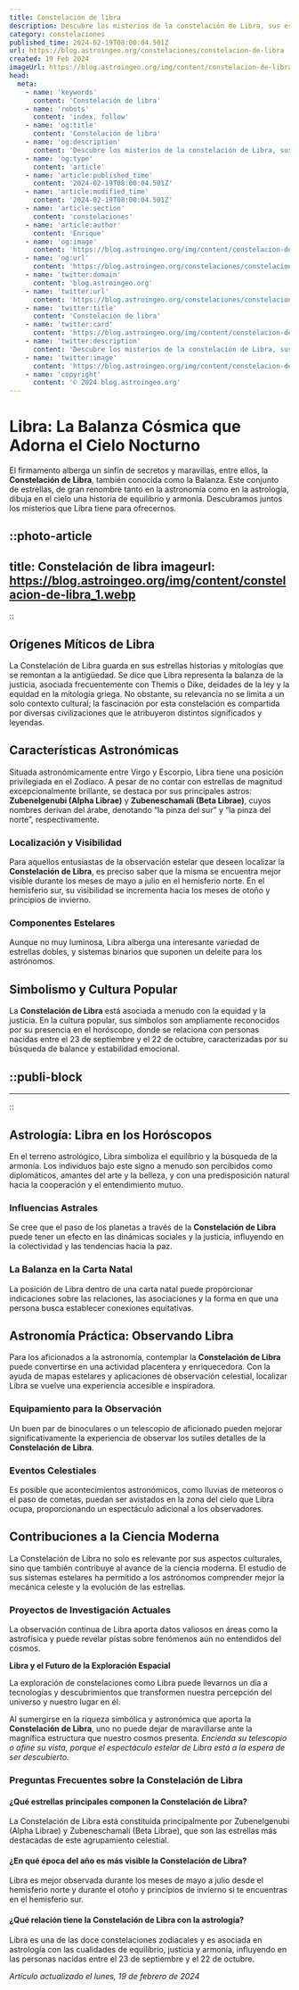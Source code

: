 ```yaml
---
title: Constelación de libra
description: Descubre los misterios de la constelación de Libra, sus estrellas, historia y cómo localizarla en el cielo nocturno. Conecta con el universo.
category: constelaciones
published_time: 2024-02-19T08:00:04.501Z
url: https://blog.astroingeo.org/constelaciones/constelacion-de-libra
created: 19 Feb 2024
imageUrl: https://blog.astroingeo.org/img/content/constelacion-de-libra_1.webp
head:
  meta:
    - name: 'keywords'
      content: 'Constelación de libra'
    - name: 'robots'
      content: 'index, follow'
    - name: 'og:title'
      content: 'Constelación de libra'
    - name: 'og:description'
      content: 'Descubre los misterios de la constelación de Libra, sus estrellas, historia y cómo localizarla en el cielo nocturno. Conecta con el universo.'
    - name: 'og:type'
      content: 'article'
    - name: 'article:published_time'
      content: '2024-02-19T08:00:04.501Z'
    - name: 'article:modified_time'
      content: '2024-02-19T08:00:04.501Z'
    - name: 'article:section'
      content: 'constelaciones'
    - name: 'article:author'
      content: 'Enrique'
    - name: 'og:image'
      content: 'https://blog.astroingeo.org/img/content/constelacion-de-libra_1.webp'
    - name: 'og:url'
      content: 'https://blog.astroingeo.org/constelaciones/constelacion-de-libra'
    - name: 'twitter:domain'
      content: 'blog.astroingeo.org'
    - name: 'twitter:url'
      content: 'https://blog.astroingeo.org/constelaciones/constelacion-de-libra'
    - name: 'twitter:title'
      content: 'Constelación de libra'
    - name: 'twitter:card'
      content: 'https://blog.astroingeo.org/img/content/constelacion-de-libra_1.webp'
    - name: 'twitter:description'
      content: 'Descubre los misterios de la constelación de Libra, sus estrellas, historia y cómo localizarla en el cielo nocturno. Conecta con el universo.'
    - name: 'twitter:image'
      content: 'https://blog.astroingeo.org/img/content/constelacion-de-libra_1.webp'
    - name: 'copyright'
      content: '© 2024 blog.astroingeo.org'
---
```

# Libra: La Balanza Cósmica que Adorna el Cielo Nocturno

El firmamento alberga un sinfín de secretos y maravillas, entre ellos, la **Constelación de Libra**, también conocida como la Balanza. Este conjunto de estrellas, de gran renombre tanto en la astronomía como en la astrología, dibuja en el cielo una historia de equilibrio y armonía. Descubramos juntos los misterios que Libra tiene para ofrecernos.


::photo-article
---
title: Constelación de libra
imageurl: https://blog.astroingeo.org/img/content/constelacion-de-libra_1.webp
---
::


## Orígenes Míticos de Libra

La Constelación de Libra guarda en sus estrellas historias y mitologías que se remontan a la antigüedad. Se dice que Libra representa la balanza de la justicia, asociada frecuentemente con Themis o Dike, deidades de la ley y la equidad en la mitología griega. No obstante, su relevancia no se limita a un solo contexto cultural; la fascinación por esta constelación es compartida por diversas civilizaciones que le atribuyeron distintos significados y leyendas.

## Características Astronómicas 

Situada astronómicamente entre Virgo y Escorpio, Libra tiene una posición privilegiada en el Zodíaco. A pesar de no contar con estrellas de magnitud excepcionalmente brillante, se destaca por sus principales astros: **Zubenelgenubi (Alpha Librae)** y **Zubeneschamali (Beta Librae)**, cuyos nombres derivan del árabe, denotando “la pinza del sur” y “la pinza del norte”, respectivamente. 

### Localización y Visibilidad

Para aquellos entusiastas de la observación estelar que deseen localizar la **Constelación de Libra**, es preciso saber que la misma se encuentra mejor visible durante los meses de mayo a julio en el hemisferio norte. En el hemisferio sur, su visibilidad se incrementa hacia los meses de otoño y principios de invierno.

### Componentes Estelares

Aunque no muy luminosa, Libra alberga una interesante variedad de estrellas dobles, y sistemas binarios que suponen un deleite para los astrónomos.

## Simbolismo y Cultura Popular 

La **Constelación de Libra** está asociada a menudo con la equidad y la justicia. En la cultura popular, sus símbolos son ampliamente reconocidos por su presencia en el horóscopo, donde se relaciona con personas nacidas entre el 23 de septiembre y el 22 de octubre, caracterizadas por su búsqueda de balance y estabilidad emocional.


  ::publi-block
  ---
  ---
  ::
  
  
## Astrología: Libra en los Horóscopos

En el terreno astrológico, Libra simboliza el equilibrio y la búsqueda de la armonía. Los individuos bajo este signo a menudo son percibidos como diplomáticos, amantes del arte y la belleza, y con una predisposición natural hacia la cooperación y el entendimiento mutuo.

### Influencias Astrales

Se cree que el paso de los planetas a través de la **Constelación de Libra** puede tener un efecto en las dinámicas sociales y la justicia, influyendo en la colectividad y las tendencias hacia la paz.

### La Balanza en la Carta Natal

La posición de Libra dentro de una carta natal puede proporcionar indicaciones sobre las relaciones, las asociaciones y la forma en que una persona busca establecer conexiones equitativas.

## Astronomía Práctica: Observando Libra

Para los aficionados a la astronomía, contemplar la **Constelación de Libra** puede convertirse en una actividad placentera y enriquecedora. Con la ayuda de mapas estelares y aplicaciones de observación celestial, localizar Libra se vuelve una experiencia accesible e inspiradora.

### Equipamiento para la Observación

Un buen par de binoculares o un telescopio de aficionado pueden mejorar significativamente la experiencia de observar los sutiles detalles de la **Constelación de Libra**.

### Eventos Celestiales

Es posible que acontecimientos astronómicos, como lluvias de meteoros o el paso de cometas, puedan ser avistados en la zona del cielo que Libra ocupa, proporcionando un espectáculo adicional a los observadores.

## Contribuciones a la Ciencia Moderna

La Constelación de Libra no solo es relevante por sus aspectos culturales, sino que también contribuye al avance de la ciencia moderna. El estudio de sus sistemas estelares ha permitido a los astrónomos comprender mejor la mecánica celeste y la evolución de las estrellas.

### Proyectos de Investigación Actuales

La observación continua de Libra aporta datos valiosos en áreas como la astrofísica y puede revelar pistas sobre fenómenos aún no entendidos del cosmos.

**Libra y el Futuro de la Exploración Espacial**

La exploración de constelaciones como Libra puede llevarnos un día a tecnologías y descubrimientos que transformen nuestra percepción del universo y nuestro lugar en él.

Al sumergirse en la riqueza simbólica y astronómica que aporta la **Constelación de Libra**, uno no puede dejar de maravillarse ante la magnífica estructura que nuestro cosmos presenta. *Encienda su telescopio o afine su vista, porque el espectáculo estelar de Libra está a la espera de ser descubierto.*

### Preguntas Frecuentes sobre la Constelación de Libra

#### ¿Qué estrellas principales componen la Constelación de Libra?

La Constelación de Libra está constituida principalmente por Zubenelgenubi (Alpha Librae) y Zubeneschamali (Beta Librae), que son las estrellas más destacadas de este agrupamiento celestial.

#### ¿En qué época del año es más visible la Constelación de Libra?

Libra es mejor observada durante los meses de mayo a julio desde el hemisferio norte y durante el otoño y principios de invierno si te encuentras en el hemisferio sur.

#### ¿Qué relación tiene la Constelación de Libra con la astrología?

Libra es una de las doce constelaciones zodiacales y es asociada en astrología con las cualidades de equilibrio, justicia y armonía, influyendo en las personas nacidas entre el 23 de septiembre y el 22 de octubre.

_Artículo actualizado el lunes, 19 de febrero de 2024_